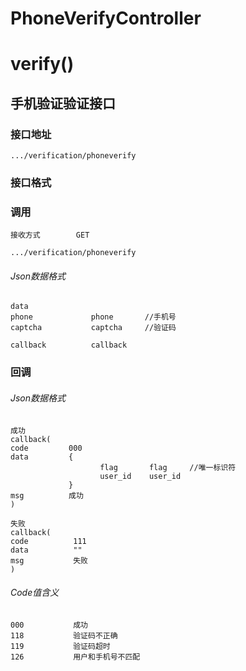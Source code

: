 # PhoneVerifyController #
# verify() #
## 手机验证验证接口 ## 
### 接口地址


```
.../verification/phoneverify
```

### 接口格式

### 调用

```
接收方式        GET
```

```
.../verification/phoneverify
```

###### Json数据格式
```
data
phone             phone       //手机号
captcha           captcha     //验证码

callback          callback
```

### 回调
###### Json数据格式

```
成功
callback(
code         000
data         {
                    flag       flag     //唯一标识符
                    user_id    user_id
             }
msg          成功
)
```

```
失败
callback(
code          111
data          ""
msg           失败
)
```

###### Code值含义

```
000           成功
118           验证码不正确
119           验证码超时
126           用户和手机号不匹配
```